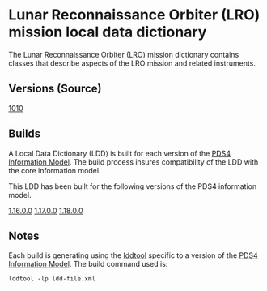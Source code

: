 # Lunar Reconnaissance Orbiter (LRO) mission local data dictionary

The Lunar Reconnaissance Orbiter (LRO) mission dictionary contains classes that describe aspects of the LRO mission and related instruments.

## Versions (Source)

[1010](src)
<!-- - [1.0.0.0](src/1.0.0.0) -->

## Builds

A Local Data Dictionary (LDD) is built for each version of the [PDS4 Information Model](https://pds.nasa.gov/pds4/doc/im/).
The build process insures compatibility of the LDD with the core information model.

This LDD has been built for the following versions of the PDS4 information model.

[1.16.0.0](build/release/1.16.0.0)
[1.17.0.0](build/release/1.17.0.0)
[1.18.0.0](build/release/1.18.0.0)
<!-- - [1.12.0.0](build/1.12.0.0) -->

## Notes

Each build is generating using the [lddtool](https://pds.nasa.gov/pds4/software/ldd/) specific to a version of the [PDS4 Information Model](https://pds.nasa.gov/pds4/doc/im/). The build command used is:

```
lddtool -lp ldd-file.xml
```
